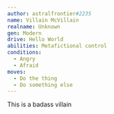 ```yaml
---
author: astralfrontier#2235
name: Villain McVillain
realname: Unknown
gen: Modern
drive: Hello World
abilities: Metafictional control
conditions:
  - Angry
  - Afraid
moves:
  - Do the thing
  - Do something else
---
```


This is a badass villain